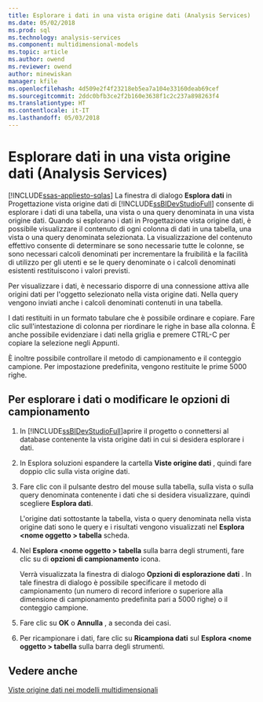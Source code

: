 ```yaml
---
title: Esplorare i dati in una vista origine dati (Analysis Services) | Documenti Microsoft
ms.date: 05/02/2018
ms.prod: sql
ms.technology: analysis-services
ms.component: multidimensional-models
ms.topic: article
ms.author: owend
ms.reviewer: owend
author: minewiskan
manager: kfile
ms.openlocfilehash: 4d509e2f4f23218eb5ea7a104e33160deab69cef
ms.sourcegitcommit: 2ddc0bfb3ce2f2b160e3638f1c2c237a898263f4
ms.translationtype: HT
ms.contentlocale: it-IT
ms.lasthandoff: 05/03/2018
---
```

# <a name="explore-data-in-a-data-source-view-analysis-services"></a>Esplorare dati in una vista origine dati (Analysis Services)
[!INCLUDE[ssas-appliesto-sqlas](../../includes/ssas-appliesto-sqlas.md)]
  La finestra di dialogo **Esplora dati** in Progettazione vista origine dati di [!INCLUDE[ssBIDevStudioFull](../../includes/ssbidevstudiofull-md.md)] consente di esplorare i dati di una tabella, una vista o una query denominata in una vista origine dati. Quando si esplorano i dati in Progettazione vista origine dati, è possibile visualizzare il contenuto di ogni colonna di dati in una tabella, una vista o una query denominata selezionata. La visualizzazione del contenuto effettivo consente di determinare se sono necessarie tutte le colonne, se sono necessari calcoli denominati per incrementare la fruibilità e la facilità di utilizzo per gli utenti e se le query denominate o i calcoli denominati esistenti restituiscono i valori previsti.  
  
 Per visualizzare i dati, è necessario disporre di una connessione attiva alle origini dati per l'oggetto selezionato nella vista origine dati. Nella query vengono inviati anche i calcoli denominati contenuti in una tabella.  
  
 I dati restituiti in un formato tabulare che è possibile ordinare e copiare. Fare clic sull'intestazione di colonna per riordinare le righe in base alla colonna. È anche possibile evidenziare i dati nella griglia e premere CTRL-C per copiare la selezione negli Appunti.  
  
 È inoltre possibile controllare il metodo di campionamento e il conteggio campione. Per impostazione predefinita, vengono restituite le prime 5000 righe.  
  
## <a name="to-browse-data-or-change-sampling-options"></a>Per esplorare i dati o modificare le opzioni di campionamento  
  
1.  In [!INCLUDE[ssBIDevStudioFull](../../includes/ssbidevstudiofull-md.md)]aprire il progetto o connettersi al database contenente la vista origine dati in cui si desidera esplorare i dati.  
  
2.  In Esplora soluzioni espandere la cartella **Viste origine dati** , quindi fare doppio clic sulla vista origine dati.  
  
3.  Fare clic con il pulsante destro del mouse sulla tabella, sulla vista o sulla query denominata contenente i dati che si desidera visualizzare, quindi scegliere **Esplora dati**.  
  
     L'origine dati sottostante la tabella, vista o query denominata nella vista origine dati sono le query e i risultati vengono visualizzati nel **Esplora \<nome oggetto > tabella** scheda.  
  
4.  Nel **Esplora \<nome oggetto > tabella** sulla barra degli strumenti, fare clic su di **opzioni di campionamento** icona.  
  
     Verrà visualizzata la finestra di dialogo **Opzioni di esplorazione dati** . In tale finestra di dialogo è possibile specificare il metodo di campionamento (un numero di record inferiore o superiore alla dimensione di campionamento predefinita pari a 5000 righe) o il conteggio campione.  
  
5.  Fare clic su **OK** o **Annulla** , a seconda dei casi.  
  
6.  Per ricampionare i dati, fare clic su **Ricampiona dati** sul **Esplora \<nome oggetto > tabella** sulla barra degli strumenti.  
  
## <a name="see-also"></a>Vedere anche  
 [Viste origine dati nei modelli multidimensionali](../../analysis-services/multidimensional-models/data-source-views-in-multidimensional-models.md)  
  
  
